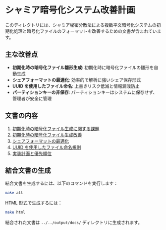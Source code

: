 # シャミア暗号化システム改善計画

このディレクトリには、シャミア秘密分散法による複数平文暗号化システムの初期化処理と暗号化ファイルのフォーマットを改善するための文書が含まれています。

## 主な改善点

- **初期化時の暗号化ファイル雛形生成**: 初期化時に暗号化ファイルの雛形を自動生成
- **シェアフォーマットの最適化**: 効率的で解析に強いシェア保存形式
- **UUID を使用したファイル命名**: 上書きリスク低減と情報漏洩防止
- **パーティションキーの非保存**: パーティションキーはシステムに保存せず、管理者が安全に管理

## 文書の内容

1. [初期化時の暗号化ファイル生成に関する課題](01_problem_statement.md)
2. [初期化時の暗号化ファイル生成改善](02_init_file_generation.md)
3. [シェアフォーマットの最適化](03_share_format_improvement.md)
4. [UUID を使用したファイル命名規則](04_uuid_file_naming.md)
5. [実装計画と優先順位](05_implementation_plan.md)

## 結合文書の生成

結合文書を生成するには、以下のコマンドを実行します：

```bash
make all
```

HTML 形式で生成するには：

```bash
make html
```

結合された文書は `../../output/docs/` ディレクトリに生成されます。

